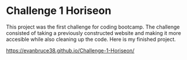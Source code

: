 # Challenge 1 Horiseon

This project was the first challenge for coding bootcamp. The challenge consisted of taking a previously constructed website and making it more accesible while also cleaning up the code. Here is my finished project.

https://evanbruce38.github.io/Challenge-1-Horiseon/